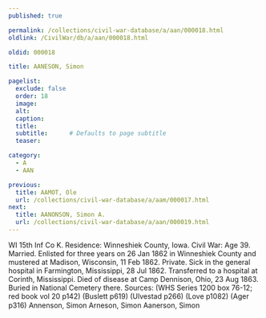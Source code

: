 ```yaml
---
published: true

permalink: /collections/civil-war-database/a/aan/000018.html
oldlink: /CivilWar/db/a/aan/000018.html

oldid: 000018

title: AANESON, Simon

pagelist:
  exclude: false
  order: 18
  image: 
  alt:
  caption:
  title:
  subtitle:      # Defaults to page subtitle
  teaser:

category: 
  - A 
  - AAN

previous:
  title: AAMOT, Ole
  url: /collections/civil-war-database/a/aam/000017.html  
next:
  title: AANONSON, Simon A.
  url: /collections/civil-war-database/a/aan/000019.html   
---
```

WI 15th Inf Co K. Residence: Winneshiek County, Iowa. Civil War: Age 39. Married. Enlisted for three years on 26 Jan 1862 in Winneshiek County and mustered at Madison, Wisconsin, 11 Feb 1862. Private. Sick in the general hospital in Farmington, Mississippi, 28 Jul 1862. Transferred to a hospital at Corinth, Mississippi. Died of disease at Camp Dennison, Ohio, 23 Aug 1863. Buried in National Cemetery there. Sources: (WHS Series 1200 box 76-12; red book vol 20 p142) (Buslett p619) (Ulvestad p266) (Love p1082) (Ager p316) &#147;Annenson, Simon&#148; &#147;Arneson, Simon&#148; &#147;Aanerson, Simon&#148;
